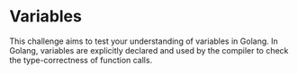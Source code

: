 # Variables

This challenge aims to test your understanding of variables in Golang. In Golang, variables are explicitly declared and used by the compiler to check the type-correctness of function calls.
